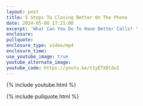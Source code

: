 ```yaml
---
layout: post
title: 5 Steps To Closing Better On The Phone
date: 2024-05-08 17:21:00
excerpt: 'What Can You Do To Have Better Calls? '
enclosure:
pullquote:
enclosure_type: video/mp4
enclosure_time:
use_youtube_image: true
youtube_alternate_image:
youtube_code: https://youtu.be/t1yETXDlduI
---
```

{% include youtube.html %}

{% include pullquote.html %}